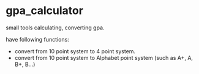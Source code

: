 # gpa_calculator
small tools calculating, converting gpa.

have following functions:
- convert from 10 point system to 4 point system.
- convert from 10 point system to Alphabet point system (such as A+, A, B+, B...)
